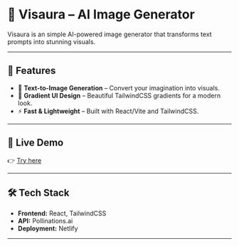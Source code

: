 # 🎨 Visaura – AI Image Generator

Visaura is an simple AI-powered image generator that transforms text prompts into stunning visuals.  

---

## 🚀 Features
- 🔮 **Text-to-Image Generation** – Convert your imagination into visuals.
- 🎨 **Gradient UI Design** – Beautiful TailwindCSS gradients for a modern look.
- ⚡ **Fast & Lightweight** – Built with React/Vite and TailwindCSS.

---

## 🔗 Live Demo
👉 [Try here](https://visaura.netlify.app)  


---

## 🛠️ Tech Stack
- **Frontend:** React, TailwindCSS  
- **API:** Pollinations.ai
- **Deployment:** Netlify  

---

